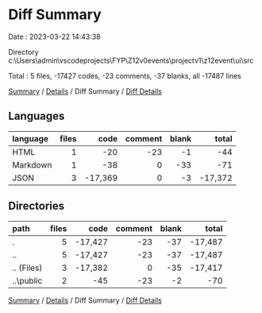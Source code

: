 # Diff Summary

Date : 2023-03-22 14:43:38

Directory c:\\Users\\admin\\vscodeprojects\\FYP\\Z12v0events\\projectv1\\z12event\\ui\\src

Total : 5 files,  -17427 codes, -23 comments, -37 blanks, all -17487 lines

[Summary](results.md) / [Details](details.md) / Diff Summary / [Diff Details](diff-details.md)

## Languages
| language | files | code | comment | blank | total |
| :--- | ---: | ---: | ---: | ---: | ---: |
| HTML | 1 | -20 | -23 | -1 | -44 |
| Markdown | 1 | -38 | 0 | -33 | -71 |
| JSON | 3 | -17,369 | 0 | -3 | -17,372 |

## Directories
| path | files | code | comment | blank | total |
| :--- | ---: | ---: | ---: | ---: | ---: |
| . | 5 | -17,427 | -23 | -37 | -17,487 |
| .. | 5 | -17,427 | -23 | -37 | -17,487 |
| .. (Files) | 3 | -17,382 | 0 | -35 | -17,417 |
| ..\\public | 2 | -45 | -23 | -2 | -70 |

[Summary](results.md) / [Details](details.md) / Diff Summary / [Diff Details](diff-details.md)